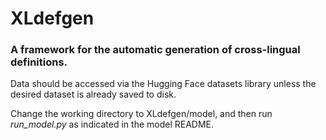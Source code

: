 # XLdefgen
### A framework for the automatic generation of cross-lingual definitions.


Data should be accessed via the Hugging Face datasets library unless the desired dataset is already saved to disk.

Change the working directory to XLdefgen/model, and then run *run_model.py* as indicated in the model README.
